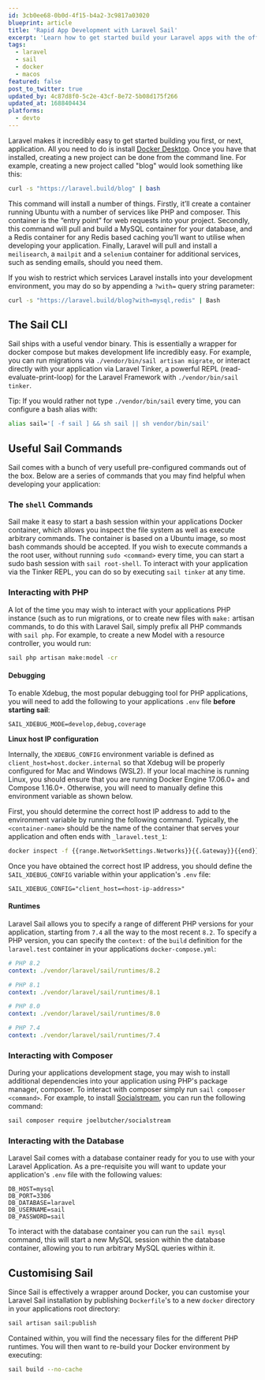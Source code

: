 ```yaml
---
id: 3cb0ee68-0b0d-4f15-b4a2-3c9817a03020
blueprint: article
title: 'Rapid App Development with Laravel Sail'
excerpt: 'Learn how to get started build your Laravel apps with the official Docker development environment for Laravel.'
tags:
  - laravel
  - sail
  - docker
  - macos
featured: false
post_to_twitter: true
updated_by: 4c87d8f0-5c2e-43cf-8e72-5b08d175f266
updated_at: 1688404434
platforms:
  - devto
---
```

Laravel makes it incredibly easy to get started building you first, or next, application. All you need to do is install [Docker Desktop](https://www.docker.com/products/docker-desktop/). Once you have that installed, creating a new project can be done from the command line. For example, creating a new project called "blog" would look something like this:

```bash
curl -s "https://laravel.build/blog" | bash
```

This command will install a number of things. Firstly, it’ll create a container running Ubuntu with a number of services like PHP and composer. This container is the “entry point” for web requests into your project. Secondly, this command will pull and build a MySQL container for your database, and a Redis container for any Redis based caching you’ll want to utilise when developing your application. Finally, Laravel will pull and install a `meilisearch`, a `mailpit` and a `selenium` container for additional services, such as sending emails, should you need them.

If you wish to restrict which services Laravel installs into your development environment, you may do so by appending a `?with=` query string parameter:

```bash
curl -s "https://laravel.build/blog?with=mysql,redis" | Bash
```

## The Sail CLI

Sail ships with a useful vendor binary. This is essentially a wrapper for docker compose but makes development life incredibly easy. For example, you can run migrations via `./vendor/bin/sail artisan migrate`, or interact directly with your application via Laravel Tinker, a powerful REPL (read-evaluate-print-loop) for the Laravel Framework with `./vendor/bin/sail tinker`.

Tip: If you would rather not type `./vendor/bin/sail` every time, you can configure a bash alias with:

```bash
alias sail='[ -f sail ] && sh sail || sh vendor/bin/sail'
```

## Useful Sail Commands

Sail comes with a bunch of very usefull pre-configured commands out of the box. Below are a series of commands that you may find helpful when developing your application:


### The `shell` Commands

Sail make it easy to start a bash session within your applications Docker container, which allows you inspect the file system as well as execute arbitrary commands. The container is based on a Ubuntu image, so most bash commands should be accepted. If you wish to execute commands a the root user, without running `sudo <command>` every time, you can start a sudo bash session with `sail root-shell`. To interact with your application via the Tinker REPL, you can do so by executing `sail tinker` at any time.

### Interacting with PHP

A lot of the time you may wish to interact with your applications PHP instance (such as to run migrations, or to create new files with `make:` artisan commands, to do this with Laravel Sail, simply prefix all PHP commands with `sail php`. For example, to create a new Model with a resource controller, you would run:

```bash
sail php artisan make:model -cr
```

#### Debugging

To enable Xdebug, the most popular debugging tool for PHP applications, you will need to add the following to your applications `.env` file **before starting sail**:

```dotenv
SAIL_XDEBUG_MODE=develop,debug,coverage
```

**Linux host IP configuration**

Internally, the `XDEBUG_CONFIG` environment variable is defined as `client_host=host.docker.internal` so that Xdebug will be properly configured for Mac and Windows (WSL2). If your local machine is running Linux, you should ensure that you are running Docker Engine 17.06.0+ and Compose 1.16.0+. Otherwise, you will need to manually define this environment variable as shown below.

First, you should determine the correct host IP address to add to the environment variable by running the following command. Typically, the `<container-name>` should be the name of the container that serves your application and often ends with `_laravel.test_1`:

```bash
docker inspect -f {{range.NetworkSettings.Networks}}{{.Gateway}}{{end}} <container-name>
```

Once you have obtained the correct host IP address, you should define the `SAIL_XDEBUG_CONFIG` variable within your application's `.env` file:

```dotenv
SAIL_XDEBUG_CONFIG="client_host=<host-ip-address>"
```


#### Runtimes

Laravel Sail allows you to specify a range of different PHP versions for your application, starting from `7.4` all the way to the most recent `8.2`. To specify a PHP version, you can specify the `context:` of the `build` definition for the `laravel.test` container in your applications `docker-compose.yml`:

```yaml
# PHP 8.2
context: ./vendor/laravel/sail/runtimes/8.2

# PHP 8.1
context: ./vendor/laravel/sail/runtimes/8.1

# PHP 8.0
context: ./vendor/laravel/sail/runtimes/8.0

# PHP 7.4
context: ./vendor/laravel/sail/runtimes/7.4
```

### Interacting with Composer

During your applications development stage, you may wish to install additional dependencies into your application using PHP's package manager, composer. To interact with composer simply run `sail composer <command>`. For example, to install [Socialstream](https://docs.socialstream.dev), you can run the following command:

```bash
sail composer require joelbutcher/socialstream
```

### Interacting with the Database

Laravel Sail comes with a database container ready for you to use with your Laravel Application. As a pre-requisite you will want to update your application's `.env` file with the following values:

```dotenv
DB_HOST=mysql
DB_PORT=3306
DB_DATABASE=laravel
DB_USERNAME=sail
DB_PASSWORD=sail
```

To interact with the database container you can run the `sail mysql` command, this will start a new MySQL session within the database container, allowing you to run arbitrary MySQL queries within it.

## Customising Sail

Since Sail is effectively a wrapper around Docker, you can customise your Laravel Sail installation by publishing `Dockerfile`'s to a new `docker` directory in your applications root directory:

```bash
sail artisan sail:publish
```

Contained within, you will find the necessary files for the different PHP runtimes. You will then want to re-build your Docker environment by executing:

```bash
sail build --no-cache
```